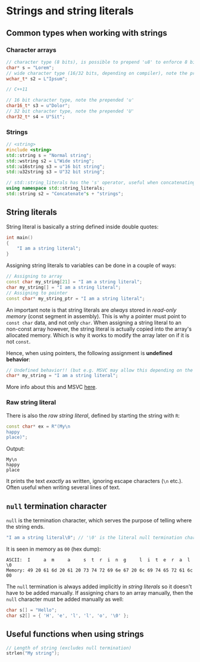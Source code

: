 # Strings and string literals

## Common types when working with strings

### Character arrays

```cpp
// character type (8 bits), is possible to prepend 'u8' to enforce 8 bit char.
char* s = "Lorem";
// wide character type (16/32 bits, depending on compiler), note the prepended 'L'
wchar_t* s2 = L"Ipsum";

// C++11

// 16 bit character type, note the prepended 'u'
char16_t* s3 = u"Dolor";
// 32 bit character type, note the prepended 'U'
char32_t* s4 = U"Sit";
```

### Strings

```cpp
// <string>
#include <string>
std::string s = "Normal string";
std::wstring s2 = L"Wide string";
std::u16string s3 = u"16 bit string";
std::u32string s3 = U"32 bit string";

// std::string_literals has the 's' operator, useful when concatenating strings
using namespace std::string_literals;
std::string s2 = "Concatenate"s + "strings";
```

## String literals

String literal is basically a string defined inside double quotes:

```cpp
int main()
{
    "I am a string literal";
}
```

Assigning string literals to variables can be done in a couple of ways:

```cpp
// Assigning to array
const char my_string[21] = "I am a string literal";
char my_string[] = "I am a string literal";
// Assigning to pointer
const char* my_string_ptr = "I am a string literal";
```

An important note is that string literals are _always_ stored in _read-only memory_ (const segment in assembly). This is why a pointer must point to `const char` data, and not only `char`. When assigning a string literal to an non-const array however, the string literal is actually copied into the array's allocated memory. Which is why it works to modify the array later on if it is not `const`.

Hence, when using pointers, the following assignment is **undefined behavior**:

```cpp
// Undefined behavior!! (but e.g. MSVC may allow this depending on the compiler settings)
char* my_string = "I am a string literal";
```

More info about this and MSVC [here](https://docs.microsoft.com/en-us/cpp/error-messages/compiler-errors-1/compiler-error-c2440?view=msvc-170#c-string-literals-are-const).

### Raw string literal

There is also the _raw string literal_, defined by starting the string with `R`:

```cpp
const char* ex = R"(My\n
happy
place)";
```

Output:

```shell
My\n
happy
place
```

It prints the text _exactly_ as written, ignoring escape characters (`\n` etc.). Often useful when writing several lines of text.

## `null` termination character

`null` is the termination character, which serves the purpose of telling where the string ends.

```cpp
"I am a string literal\0"; // '\0' is the literal null termination char
```

It is seen in memory as `00` (hex dump):

```text
ASCII:  I     a  m     a     s  t  r  i  n  g     l  i  t  e  r  a  l  \0
Memory: 49 20 61 6d 20 61 20 73 74 72 69 6e 67 20 6c 69 74 65 72 61 6c 00
```

The `null` termination is always added implicitly in _string literals_ so it doesn't have to be added manually. If assigning chars to an array manually, then the `null` character must be added manually as well:

```cpp
char s[] = "Hello";
char s2[] = { 'H', 'e', 'l', 'l', 'o', '\0' };
```

## Useful functions when using strings

```cpp
// Length of string (excludes null termination)
strlen("My string");
```
